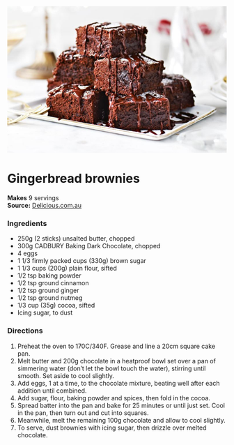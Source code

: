 ![](/images/gingerbread-brownies-14280-1.jpg)

# Gingerbread brownies

**Makes** 9 servings  
**Source:** [Delicious.com.au](https://www.delicious.com.au/recipes/gingerbread-brownies/736c53d3-b660-4241-9f9d-b4af6e42152a?current_section=recipes)

###  Ingredients

  *  250g (2 sticks) unsalted butter, chopped
  *  300g CADBURY Baking Dark Chocolate, chopped
  *  4 eggs
  *  1 1/3 firmly packed cups (330g) brown sugar
  *  1 1/3 cups (200g) plain flour, sifted
  *  1/2 tsp baking powder
  *  1/2 tsp ground cinnamon
  *  1/2 tsp ground ginger
  *  1/2 tsp ground nutmeg
  *  1/3 cup (35g) cocoa, sifted
  *  Icing sugar, to dust

###  Directions

1. Preheat the oven to 170C/340F. Grease and line a 20cm square cake pan.
2. Melt butter and 200g chocolate in a heatproof bowl set over a pan of simmering water (don’t let the bowl touch the water), stirring until smooth. Set aside to cool slightly.
3. Add eggs, 1 at a time, to the chocolate mixture, beating well after each addition until combined.
4. Add sugar, flour, baking powder and spices, then fold in the cocoa. 
5. Spread batter into the pan and bake for 25 minutes or until just set. Cool in the pan, then turn out and cut into squares.
6. Meanwhile, melt the remaining 100g chocolate and allow to cool slightly.
7. To serve, dust brownies with icing sugar, then drizzle over melted chocolate.
